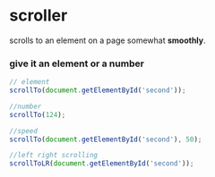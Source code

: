 # scroller
scrolls to an element on a page somewhat **smoothly**.

### give it an element or a number
```javascript
// element
scrollTo(document.getElementById('second'));

//number
scrollTo(124);

//speed
scrollTo(document.getElementById('second'), 50);

//left right scrolling
scrollToLR(document.getElementById('second'));
```
